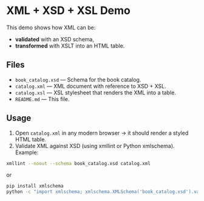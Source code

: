 # XML + XSD + XSL Demo

This demo shows how XML can be:
- **validated** with an XSD schema,
- **transformed** with XSLT into an HTML table.

## Files
- `book_catalog.xsd` — Schema for the book catalog.
- `catalog.xml` — XML document with reference to XSD + XSL.
- `catalog.xsl` — XSL stylesheet that renders the XML into a table.
- `README.md` — This file.

## Usage
1. Open `catalog.xml` in any modern browser → it should render a styled HTML table.
2. Validate XML against XSD (using xmllint or Python xmlschema). Example:

```bash
xmllint --noout --schema book_catalog.xsd catalog.xml
```

or

```bash
pip install xmlschema
python -c "import xmlschema; xmlschema.XMLSchema('book_catalog.xsd').validate('catalog.xml')"
```

